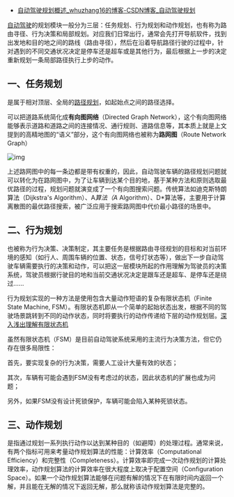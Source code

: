 - [自动驾驶规划概述_whuzhang16的博客-CSDN博客_自动驾驶规划](https://blog.csdn.net/whuzhang16/article/details/108312102)

[自动驾驶](https://so.csdn.net/so/search?q=自动驾驶&spm=1001.2101.3001.7020)的规划模块一般分为三层：任务规划、行为规划和动作规划，也有称为路由寻径、行为决策和局部规划。对应我们日常出行，通常会先打开导航软件，找到出发地和目的地之间的路线（路由寻径），然后在沿着导航路径行驶的过程中，针对遇到的不同交通状况决定是停车还是超车或是其他行为，最后根据上一步的决定重新规划一条局部路径执行上步的动作。

## **一、任务规划**

是属于相对顶层、全局的[路径规划](https://so.csdn.net/so/search?q=路径规划&spm=1001.2101.3001.7020)，如起始点之间的路径选择。

可以把道路系统简化成**有向图网络**（Directed Graph Network），这个有向图网络能够表示道路和道路之间的连接情况、通行规则、道路信息等，其本质上就是上文提到的高精地图的“语义”部分，这个有向图网络也被称为**路网图**（Route Network Graph）

![img](https://img-blog.csdnimg.cn/20200830223253567.png?x-oss-process=image/watermark,type_ZmFuZ3poZW5naGVpdGk,shadow_10,text_aHR0cHM6Ly9ibG9nLmNzZG4ubmV0L3dodXpoYW5nMTY=,size_16,color_FFFFFF,t_70)

上述路网图中的每一条边都是带有权重的，因此，自动驾驶车辆的路径规划问题就可以转化为在路网图中，为了让车辆到达某个目的地，基于某种方法和原则选取最优路径的过程，规划问题就演变成了一个有向图搜索问题。传统算法如迪克斯特朗算法（Dijkstra's Algorithm）、A*算法（A* Algorithm）、D*算法等，主要用于计算离散图的最优路径搜索，被广泛应用于搜索路网图中代价最小路径的场景中。

## **二、行为规划**

也被称为行为决策、决策制定，其主要任务是根据路由寻径规划的目标和对当前环境的感知（如行人、周围车辆的位置、状态，信号灯状态等），做出下一步自动驾驶车辆需要执行的决策和动作，可以把这一层模块所起的作用理解为驾驶员的决策系统，驾驶员根据行驶目的地和当前交通状况决定是跟车还是超车、是停车还是绕过......

行为规划实现的一种方法是使用包含大量动作短语的复杂有限状态机（Finite State Machine, FSM）。有限状态机即从一个简单的起始状态出发，根据不同的驾驶场景跳转到不同的动作状态，同时将要执行的动作传递给下层的动作规划层。[深入浅出理解有限状态机](https://zhuanlan.zhihu.com/p/46347732)

虽然有限状态机（FSM）是目前自动驾驶系统采用的主流行为决策方法，但它仍存在很多局限性：

首先，要实现复杂的行为决策，需要人工设计大量有效的状态；

其次，车辆有可能会遇到FSM没有考虑过的状态，因此状态机的扩展也成为问题；

另外，如果FSM没有设计死锁保护，车辆可能会陷入某种死锁状态。

## **三、动作规划**

是指通过规划一系列执行动作以达到某种目的（如避障）的处理过程。通常来说，有两个指标可用来考量动作规划算法的性能：计算效率（Computational Efficiency）和完整性（Completeness）。计算效率即完成一次动作规划的计算处理效率，动作规划算法的计算效率在很大程度上取决于配置空间（Configuration Space）。如果一个动作规划算法能够在问题有解的情况下在有限时间内返回一个解，并且能在无解的情况下返回无解，那么就称该动作规划算法是完整的。